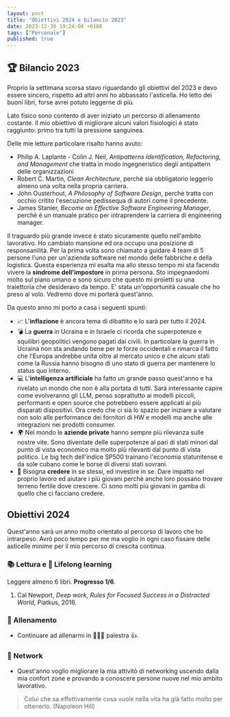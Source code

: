 ```yaml
---
layout: post
title: "Obiettivi 2024 e bilancio 2023"
date: 2023-12-30 19:24:04 +0100
tags: ["Personale"]
published: true
---
```


## 🏆 Bilancio 2023

Proprio la settimana scorsa stavo riguardando gli obiettivi del 2023 e devo essere sincero, rispetto ad altri anni ho abbassato l'asticella. Ho letto dei buoni libri, forse avrei potuto leggerne di più.

Lato fisico sono contento di aver iniziato un percorso di allenamento costante. Il mio obiettivo di migliorare alcuni valori fisiologici è stato raggiunto: primo tra tutti la pressione sanguinea.

Delle mie letture particolare risalto hanno avuto:

* Philip A. Laplante - Colin J. Neil, _Antipatterns Identification, Refactoring, and Management_ che tratta in modo ingegneristico degli antipattern delle organizzazioni
* Robert C. Martin, _Clean Architecture_, perchè sia obbligatorio leggerlo almeno una volta nella propria carriera.
* John Ousterhout, _A Philosophy of Software Design_, perchè tratta con occhio critito l'esecuzione pedissequa di autori come il precedente.
* James Stanier, _Become an Effective Software Engineering Manager_, perchè è un manuale pratico per intraprendere la carriera di engineering manager.

Il traguardo più grande invece è stato sicuramente quello nell'ambito lavorativo. Ho cambiato mansione ed ora occupo una posizione di responsanilità. Per la prima volta sono chiamato a guidare 4 team di 5 persone l'uno per un'azienda software nel mondo delle fabbriche e della logistica.
Questa esperienza mi esalta ma allo stesso tempo mi sta facendo vivere la **sindrome dell'impostore** in prima persona.
Sto impegnandomi molto sul piano umano e sono sicuro che questo mi proietti su una traiettoria che desideravo da tempo. E' stata un'opportunità casuale che ho preso al volo. Vedremo dove mi porterà quest'anno.

Da questo anno mi porto a casa i seguenti spunti:

* 📈 L'**inflazione** è ancora tema di dibattito e lo sarà per tutto il 2024.
* 💣 La **guerra** in Ucraina e in Israele ci ricorda che superpotenze e squilibri geopolitici vengono pagati dai civili. In particolare la guerra in Ucraina non sta andando bene per le forze occidentali e rimarca il fatto che l'Europa andrebbe unita oltre al mercato unico e che alcuni stati come la Russia hanno bisogno di uno stato di guerra per mantenere lo status quo interno.
* 💻 L'**intelligenza artificiale** ha fatto un grande passo quest'anno e ha rivelato un mondo che non è alla portata di tutti. Sarà interessante capire come evolveranno gli LLM, penso soprattutto ai modelli piccoli, performanti e open source che potrebbero essere applicati ai più disparati dispositivi. Ora credo che ci sia lo spazio per iniziare a valutare non solo alle performance dei fornitori di HW e modelli ma anche alle integrazioni nei prodotti consumer.
* 🌍 Nel mondo le **aziende private** hanno sempre più rilevanza sulle nostre vite. Sono diventate delle superpotenze al pari di stati minori dal punto di vista economico ma molto più rilevanti dal punto di vista politico. Le big tech dell'indice SP500 trainano l'economia statunitense e da sole cubano come le borse di diversi stati sovrani.
* 💯 Bisogna **credere** in se stessi, ed investire in se. Dare impatto nel proprio lavoro ed aiutare i più giovani perchè anche loro possano trovare terreno fertile dove crescere. Ci sono molti più giovani in gamba di quello che ci facciano credere.

## Obiettivi 2024

Quest'anno sarà un anno molto orientato al percorso di lavoro che ho intrarpeso. Avrò poco tempo per me ma voglio in ogni caso fissare delle asticelle minime per il mio percorso di crescita continua.

### 📚 Lettura e 🚀 Lifelong learning

Leggere almeno 6 libri. **Progresso 1/6**.

1. Cal Newport, _Deep work, Rules for Focused Success in a Distracted World_, Piatkus, 2016.

### 🏃 Allenamento

* Continuare ad allenarmi in 🏋🏽‍♀️ palestra 👍.

### 👔 Network

* Quest'anno voglio migliorare la mia attivitò di networking uscendo dalla mia confort zone e provando a conoscere persone nuove nel mio ambito lavorativo.

> Colui che sa effettivamente cosa vuole nella vita ha già fatto molto per ottenerlo. (Napoleon Hill)
